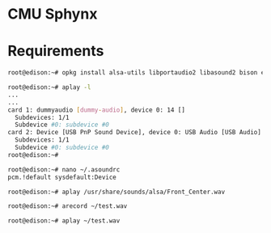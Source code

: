 # CMU Sphynx

# Requirements


```sh
root@edison:~# opkg install alsa-utils libportaudio2 libasound2 bison espeak alsa-lib-dev alsa-utils-dev alsa-dev python-numpy
```

```sh
root@edison:~# aplay -l
...
...
card 1: dummyaudio [dummy-audio], device 0: 14 []
  Subdevices: 1/1
  Subdevice #0: subdevice #0
card 2: Device [USB PnP Sound Device], device 0: USB Audio [USB Audio]
  Subdevices: 1/1
  Subdevice #0: subdevice #0
root@edison:~# 
```

```sh
root@edison:~# nano ~/.asoundrc
pcm.!default sysdefault:Device
```

```sh
root@edison:~# aplay /usr/share/sounds/alsa/Front_Center.wav
```

```sh
root@edison:~# arecord ~/test.wav
```

```sh
root@edison:~# aplay ~/test.wav
```

```sh
```